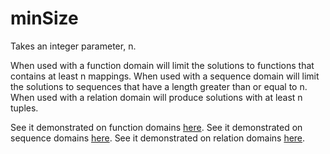 # minSize

Takes an integer parameter, n.

When used with a function domain will limit the solutions to functions that contains at least n mappings.
When used with a sequence domain will limit the solutions to sequences that have a length greater than or equal to n.
When used with a relation domain will produce solutions with at least n tuples.

See it demonstrated on function domains [here](https://github.com/conjure-cp/conjure/blob/main/docs/notebooks/functionDemonstration.ipynb).
See it demonstrated on sequence domains [here](https://github.com/conjure-cp/conjure/blob/main/docs/notebooks/SequenceDomains.ipynb).
See it demonstrated on relation domains [here](https://github.com/conjure-cp/conjure/blob/main/docs/notebooks/RelationDomains.ipynb).

